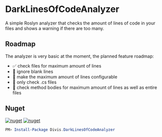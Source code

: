 # DarkLinesOfCodeAnalyzer

A simple Roslyn analyzer that checks the amount of lines of code in your files and shows a warning if there are too many.

## Roadmap

The analyzer is very basic at the moment, the planned feature roadmap:
- ✅ check files for maximum amount of lines
- 🔲 ignore blank lines
- 🔲 make the maximum amount of lines configurable
- 🔲 only check .cs files
- 🔲 check method bodies for maximum amount of lines as well as entire files

## Nuget

[![nuget](https://img.shields.io/nuget/v/Divis.DarkLinesOfCodeAnalyzer?label=Divis.DarkLinesOfCodeAnalyzer&color=black&logo=NuGet&style=flat-square)](https://www.nuget.org/packages/Divis.DarkLinesOfCodeAnalyzer) [![nuget](https://img.shields.io/nuget/dt/Divis.DarkLinesOfCodeAnalyzer?color=black&label=downloads&logo=NuGet&style=flat-square)](https://www.nuget.org/packages/Divis.DarkLinesOfCodeAnalyzer)
```powershell
PM> Install-Package Divis.DarkLinesOfCodeAnalyzer
```
